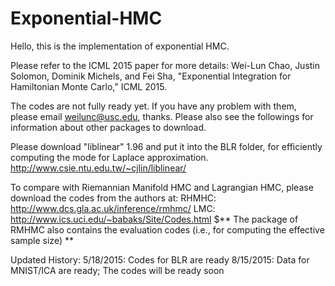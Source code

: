 # Exponential-HMC

Hello, this is the implementation of exponential HMC.

Please refer to the ICML 2015 paper for more details:
Wei-Lun Chao, Justin Solomon, Dominik Michels, and Fei Sha, "Exponential Integration for Hamiltonian Monte Carlo," ICML 2015.

The codes are not fully ready yet. If you have any problem with them, please email weilunc@usc.edu, thanks.
Please also see the followings for information about other packages to download.

Please download "liblinear" 1.96 and put it into the BLR folder, for efficiently computing the mode for Laplace approximation.
http://www.csie.ntu.edu.tw/~cjlin/liblinear/

To compare with Riemannian Manifold HMC and Lagrangian HMC, please download the codes from the authors at:
RHMHC: http://www.dcs.gla.ac.uk/inference/rmhmc/   LMC: http://www.ics.uci.edu/~babaks/Site/Codes.html
$** The package of RMHMC also contains the evaluation codes (i.e., for computing the effective sample size) **

Updated History:
5/18/2015: Codes for BLR are ready
8/15/2015: Data for MNIST/ICA are ready; The codes will be ready soon
